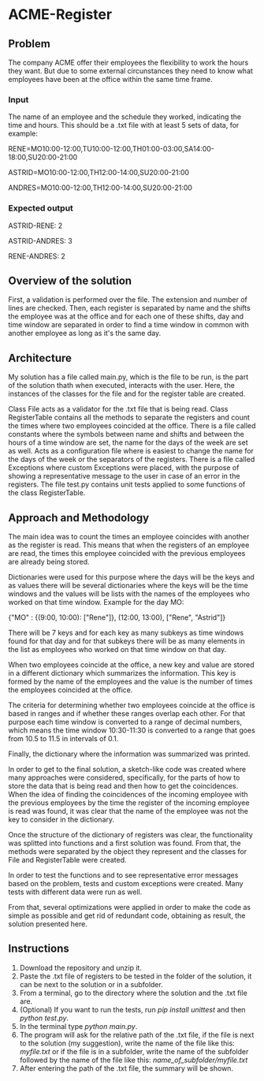 # ACME-Register
## Problem

The company ACME offer their employees the flexibility to work the hours they want. But due to some external circunstances they need to know what employees have been at the office within the same time frame. 

### Input 
The name of an employee and the schedule they worked, indicating the time and hours. 
This should be a .txt file with at least 5 sets of data, for example: 

RENE=MO10:00-12:00,TU10:00-12:00,TH01:00-03:00,SA14:00-18:00,SU20:00-21:00

ASTRID=MO10:00-12:00,TH12:00-14:00,SU20:00-21:00

ANDRES=MO10:00-12:00,TH12:00-14:00,SU20:00-21:00

### Expected output

ASTRID-RENE: 2

ASTRID-ANDRES: 3

RENE-ANDRES: 2

## Overview of the solution

First, a validation is performed over the file. The extension and number of lines are checked. 
Then, each register is separated by name and the shifts the employee was at the office and for each one of these shifts, day and time window are separated in order to find a time window in common with another employee as long as it's the same day. 

## Architecture 

My solution has a file called main.py, which is the file to be run, is the part of the solution thath when executed, interacts with the user. Here, the instances of the classes for the file and for the register table are created. 

Class File acts as a validator for the .txt file that is being read.
Class RegisterTable contains all the methods to separate the registers and count the times where two employees coincided at the office. 
There is a file called constants where the symbols between name and shifts and between the hours of a time window are set, the name for the days of the week are set as well. Acts as a configuration file where is easiest to change the name for the days of the week or the separators of the registers. 
There is a file called Exceptions where custom Exceptions were placed, with the purpose of showing a representative message to the user in case of an error in the registers. 
The file test.py contains unit tests applied to some functions of the class RegisterTable. 

## Approach and Methodology 

The main idea was to count the times an employee coincides with another as the register is read. This means that when the registers of an employee are read, the times this employee coincided with the previous employees are already being stored. 

Dictionaries were used for this purpose where the days will be the keys and as values there will be several dictionaries where the keys will be the time windows and the values will be lists with the names of the employees who worked on that time window. Example for the day MO: 

{"MO" : {(9:00, 10:00): ["Rene"]}, 
            (12:00, 13:00), ["Rene", "Astrid"]}


There will be 7 keys and for each key as many subkeys as time windows found for that day and for that subkeys there will be as many elements in the list as employees who worked on that time window on that day. 

When two employees coincide at the office, a new key and value are stored in a different dictionary which summarizes the information. This key is formed by the name of the employees and the value is the number of times the employees coincided at the office. 

The criteria for determining whether two employees coincide at the office is based in ranges and if whether these ranges overlap each other. For that purpose each time window is converted to a range of decimal numbers, which means the time window 10:30-11:30 is converted to a range that goes from 10.5 to 11.5 in intervals of 0.1.

Finally, the dictionary where the information was summarized was printed. 


In order to get to the final solution, a sketch-like code was created where many approaches were considered, specifically, for the parts of how to store the data that is being read and then how to get the coincidences. When the idea of finding the coincidences of the incoming employee with the previous employees by the time the register of the incoming employee is read was found, it was clear that the name of the employee was not the key to consider in the dictionary. 

Once the structure of the dictionary of registers was clear, 
 the functionality was splitted into functions and a first solution was found. From that, the methods were separated by the object they represent and the classes for File and RegisterTable were created. 

In order to test the functions and to see representative error messages based on the problem, tests and custom exceptions were created. Many tests with different data were run as well. 

From that, several optimizations were applied in order to make the code as simple as possible and get rid of redundant code, obtaining as result, the solution presented here. 


## Instructions

1. Download the repository and unzip it. 
2. Paste the .txt file of registers to be tested in the folder of the solution, it can be next to the solution or in a subfolder. 
3. From a terminal, go to the directory where the solution and the .txt file are. 
4. (Optional) If you want to run the tests, run *pip install unittest* and then *python test.py*. 
5. In the terminal type *python main.py*. 
6. The program will ask for the relative path of the .txt file, if the file is next to the solution (my suggestion), write the name of the file like this: *myfile.txt* or if the file is in a subfolder, write the name of the subfolder followed by the name of the file like this: *name_of_subfolder/myfile.txt*
7. After entering the path of the .txt file, the summary will be shown. 


